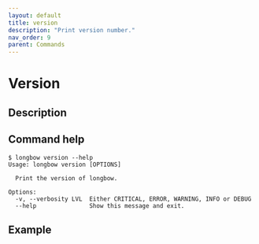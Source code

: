 ```yaml
---
layout: default
title: version
description: "Print version number."
nav_order: 9
parent: Commands
---
```


# Version

## Description

## Command help

```
$ longbow version --help
Usage: longbow version [OPTIONS]

  Print the version of longbow.

Options:
  -v, --verbosity LVL  Either CRITICAL, ERROR, WARNING, INFO or DEBUG
  --help               Show this message and exit.
```

## Example
